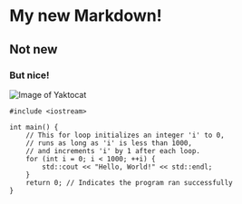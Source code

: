 # My new Markdown!
## Not new
### But nice!

![Image of Yaktocat](https://octodex.github.com/images/yaktocat.png)

```
#include <iostream>

int main() {
    // This for loop initializes an integer 'i' to 0,
    // runs as long as 'i' is less than 1000,
    // and increments 'i' by 1 after each loop.
    for (int i = 0; i < 1000; ++i) {
        std::cout << "Hello, World!" << std::endl;
    }
    return 0; // Indicates the program ran successfully
}
```


